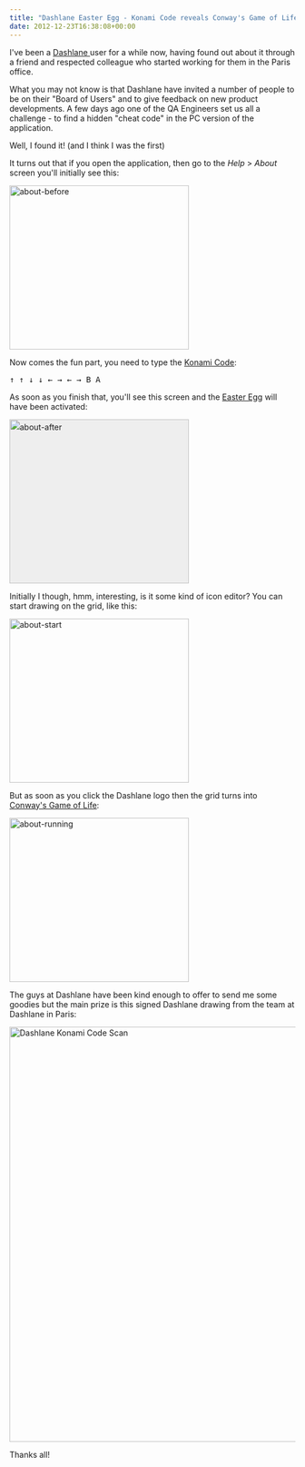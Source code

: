 ```yaml
---
title: "Dashlane Easter Egg - Konami Code reveals Conway's Game of Life"
date: 2012-12-23T16:38:08+00:00
---
```

I've been a <a href="https://www.dashlane.com/en/cs/3b9ade75" target="_blank">Dashlane </a>user for a while now, having found out about it through a friend and respected colleague who started working for them in the Paris office.

What you may not know is that Dashlane have invited a number of people to be on their "Board of Users" and to give feedback on new product developments. A few days ago one of the QA Engineers set us all a challenge - to find a hidden "cheat code" in the PC version of the application.

Well, I found it! (and I think I was the first)

It turns out that if you open the application, then go to the _Help_ > _About_ screen you'll initially see this:

<a href="https://www.tjrobinson.net/?attachment_id=117" rel="attachment wp-att-117"><img class="alignnone size-full wp-image-117" alt="about-before" src="https://www.tjrobinson.net/wp-content/uploads/2012/12/about-before.png" width="316" height="289" srcset="https://www.tjrobinson.net/wp-content/uploads/2012/12/about-before.png 316w, https://www.tjrobinson.net/wp-content/uploads/2012/12/about-before-300x274.png 300w" sizes="(max-width: 316px) 100vw, 316px" /></a>

Now comes the fun part, you need to type the <a href="http://en.wikipedia.org/wiki/Konami_Code" target="_blank">Konami Code</a>:

<kbd>↑ </kbd><kbd>↑ </kbd><kbd>↓ </kbd><kbd>↓ </kbd><kbd>← </kbd><kbd>→ </kbd><kbd>← </kbd><kbd>→ </kbd><kbd>B </kbd><kbd>A</kbd>

As soon as you finish that, you'll see this screen and the <a href="http://en.wikipedia.org/wiki/Easter_egg_(media)" target="_blank">Easter Egg</a> will have been activated:

<a style="font-style: normal; line-height: 24px; text-decoration: underline;" href="https://www.tjrobinson.net/?attachment_id=116" rel="attachment wp-att-116"><img class="alignnone size-full wp-image-116" style="border-color: #bbbbbb; background-color: #eeeeee;" alt="about-after" src="https://www.tjrobinson.net/wp-content/uploads/2012/12/about-after.png" width="316" height="289" srcset="https://www.tjrobinson.net/wp-content/uploads/2012/12/about-after.png 316w, https://www.tjrobinson.net/wp-content/uploads/2012/12/about-after-300x274.png 300w" sizes="(max-width: 316px) 100vw, 316px" /></a>

Initially I though, hmm, interesting, is it some kind of icon editor? You can start drawing on the grid, like this:

<a href="https://www.tjrobinson.net/?attachment_id=119" rel="attachment wp-att-119"><img class="alignnone size-full wp-image-119" alt="about-start" src="https://www.tjrobinson.net/wp-content/uploads/2012/12/about-start.png" width="316" height="289" srcset="https://www.tjrobinson.net/wp-content/uploads/2012/12/about-start.png 316w, https://www.tjrobinson.net/wp-content/uploads/2012/12/about-start-300x274.png 300w" sizes="(max-width: 316px) 100vw, 316px" /></a>

But as soon as you click the Dashlane logo then the grid turns into <a href="http://en.wikipedia.org/wiki/Conway's_Game_of_Life" target="_blank">Conway's Game of Life</a>:

<a href="https://www.tjrobinson.net/?attachment_id=118" rel="attachment wp-att-118"><img class="alignnone size-full wp-image-118" alt="about-running" src="https://www.tjrobinson.net/wp-content/uploads/2012/12/about-running.png" width="316" height="289" srcset="https://www.tjrobinson.net/wp-content/uploads/2012/12/about-running.png 316w, https://www.tjrobinson.net/wp-content/uploads/2012/12/about-running-300x274.png 300w" sizes="(max-width: 316px) 100vw, 316px" /></a>

The guys at Dashlane have been kind enough to offer to send me some goodies but the main prize is this signed Dashlane drawing from the team at Dashlane in Paris:

<a href="https://www.tjrobinson.net/?attachment_id=113" rel="attachment wp-att-113"><img class="alignnone size-full wp-image-113" alt="Dashlane Konami Code Scan" src="https://www.tjrobinson.net/wp-content/uploads/2012/10/Dashlane-Konami-Code-Scan-e1356101091303.jpg" width="600" height="731" /></a>

Thanks all!